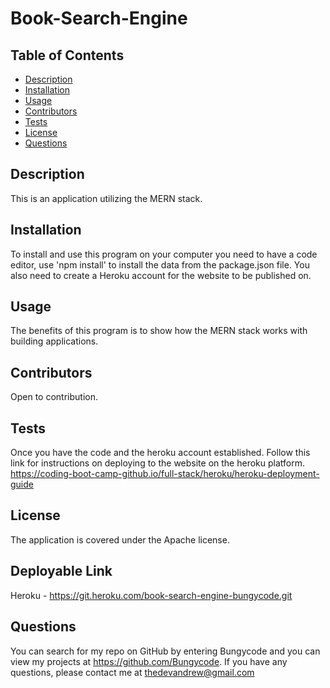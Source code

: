 # Book-Search-Engine

  ## Table of Contents
  * [Description](#description)
  * [Installation](#installation)
  * [Usage](#usage)
  * [Contributors](#contributors)
  * [Tests](#tests)
  * [License](#license)
  * [Questions](#questions)
  
  ## Description 
  This is an application utilizing the MERN stack. 
  
  ## Installation 
  To install and use this program on your computer you need to have a code editor, use 'npm install' to install the data from the package.json file. You also need to create a Heroku account for the website to be published on.

  ## Usage 
  The benefits of this program is to show how the MERN stack works with building applications.

  ## Contributors
  Open to contribution.

  ## Tests
  Once you have the code and the heroku account established. Follow this link for instructions on deploying to the website on the heroku platform. https://coding-boot-camp-github.io/full-stack/heroku/heroku-deployment-guide

  ## License 
  The application is covered under the Apache license.
  
  ## Deployable Link
  Heroku - https://git.heroku.com/book-search-engine-bungycode.git

  ## Questions
  You can search for my repo on GitHub by entering Bungycode and you can view my projects at https://github.com/Bungycode. If you have any questions, please contact me at thedevandrew@gmail.com

